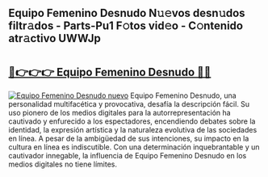 ## Equipo Femenino Desnudo N𝚞𝚎vos desn𝚞dos filtr𝚊dos - Parts-Pu1 F𝚘tos vid𝚎o - C𝚘ntenido atr𝚊ctivo UWWJp

# <h2><a href="http://mb37pm.tromn.icu/?c=Equipo+Femenino+Desnudo">🔗👉👉👉 Equipo Femenino Desnudo 🔗🔗</a></h2>

[![Equipo Femenino Desnudo nuevo](https://i.imgur.com/pEAQMta.gif)](http://mb37pm.tromn.icu/?c=Equipo+Femenino+Desnudo)
Equipo Femenino Desnudo, una personalidad multifacética y provocativa, desafía la descripción fácil. Su uso pionero de los medios digitales para la autorrepresentación ha cautivado y enfurecido a los espectadores, encendiendo debates sobre la identidad, la expresión artística y la naturaleza evolutiva de las sociedades en línea. A pesar de la ambigüedad de sus intenciones, su impacto en la cultura en línea es indiscutible. Con una determinación inquebrantable y un cautivador innegable, la influencia de Equipo Femenino Desnudo en los medios digitales no tiene límites.
